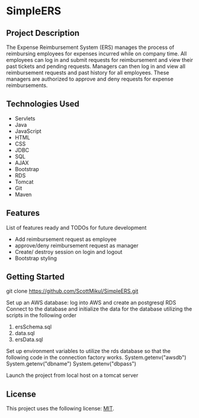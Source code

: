 # SimpleERS

## Project Description

The Expense Reimbursement System (ERS) manages the process of reimbursing employees for expenses incurred while on company time. All employees can log in and submit requests for reimbursement and view their past tickets and pending requests. Managers can then log in and view all reimbursement requests and past history for all employees. These managers are authorized to approve and deny requests for expense reimbursements.

## Technologies Used

* Servlets
* Java
* JavaScript
* HTML
* CSS
* JDBC
* SQL
* AJAX
* Bootstrap
* RDS
* Tomcat
* Git
* Maven

## Features

List of features ready and TODOs for future development
* Add reimbursement request as employee
* approve/deny reimbursement request as manager
* Create/ destroy session on login and logout
* Bootstrap styling

## Getting Started

git clone https://github.com/ScottMikul/SimpleERS.git

Set up an AWS database:
log into AWS and create an postgresql RDS
Connect to the database and initialize the data for the database utilizing the scripts in the following order
1) ersSchema.sql
2) data.sql
3) ersData.sql

Set up environment variables to utilize the
rds database so that the following code in the connection factory works.
System.getenv("awsdb")
System.getenv("dbname") 
System.getenv("dbpass")

Launch the project from local host on a tomcat server

## License

This project uses the following license: [MIT](LICENCE.md).
